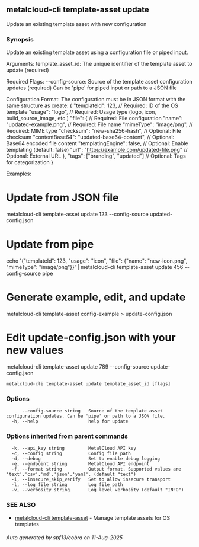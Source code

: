 ## metalcloud-cli template-asset update

Update an existing template asset with new configuration

### Synopsis

Update an existing template asset using a configuration file or piped input.

Arguments:
  template_asset_id: The unique identifier of the template asset to update (required)

Required Flags:
  --config-source: Source of the template asset configuration updates (required)
                   Can be 'pipe' for piped input or path to a JSON file

Configuration Format:
The configuration must be in JSON format with the same structure as create:
  {
    "templateId": 123,                              // Required: ID of the OS template
    "usage": "logo",                                // Required: Usage type (logo, icon, build_source_image, etc.)
    "file": {                                       // Required: File configuration
      "name": "updated-example.png",                // Required: File name
      "mimeType": "image/png",                      // Required: MIME type
      "checksum": "new-sha256-hash",                // Optional: File checksum
      "contentBase64": "updated-base64-content",    // Optional: Base64 encoded file content
      "templatingEngine": false,                    // Optional: Enable templating (default: false)
      "url": "https://example.com/updated-file.png" // Optional: External URL
    },
    "tags": ["branding", "updated"]                 // Optional: Tags for categorization
  }

Examples:
  # Update from JSON file
  metalcloud-cli template-asset update 123 --config-source updated-config.json

  # Update from pipe
  echo '{"templateId": 123, "usage": "icon", "file": {"name": "new-icon.png", "mimeType": "image/png"}}' | metalcloud-cli template-asset update 456 --config-source pipe

  # Generate example, edit, and update
  metalcloud-cli template-asset config-example > update-config.json
  # Edit update-config.json with your new values
  metalcloud-cli template-asset update 789 --config-source update-config.json

```
metalcloud-cli template-asset update template_asset_id [flags]
```

### Options

```
      --config-source string   Source of the template asset configuration updates. Can be 'pipe' or path to a JSON file.
  -h, --help                   help for update
```

### Options inherited from parent commands

```
  -k, --api_key string         MetalCloud API key
  -c, --config string          Config file path
  -d, --debug                  Set to enable debug logging
  -e, --endpoint string        MetalCloud API endpoint
  -f, --format string          Output format. Supported values are 'text','csv','md','json','yaml'. (default "text")
  -i, --insecure_skip_verify   Set to allow insecure transport
  -l, --log_file string        Log file path
  -v, --verbosity string       Log level verbosity (default "INFO")
```

### SEE ALSO

* [metalcloud-cli template-asset](metalcloud-cli_template-asset.md)	 - Manage template assets for OS templates

###### Auto generated by spf13/cobra on 11-Aug-2025
